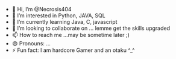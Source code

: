 - 👋 Hi, I’m @Necrosis404
- 👀 I’m interested in Python, JAVA, SQL
- 🌱 I’m currently learning Java, C, javascript
- 💞️ I’m looking to collaborate on ... lemme get the skills upgraded
- 📫 How to reach me ...may be sometime later ;)
- 😄 Pronouns: ...
- ⚡ Fun fact: I am hardcore Gamer and an otaku ^_^

<!---
Necrosis404/Necrosis404 is a ✨ special ✨ repository because its `README.md` (this file) appears on your GitHub profile.
You can click the Preview link to take a look at your changes.
--->
